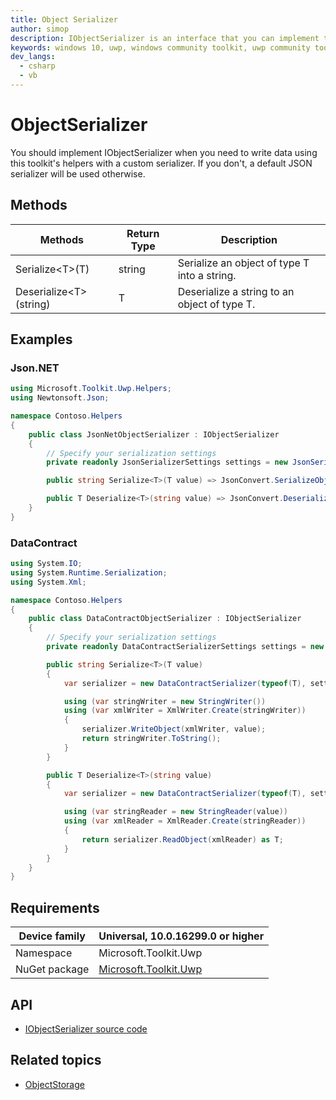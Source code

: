 ```yaml
---
title: Object Serializer
author: simop
description: IObjectSerializer is an interface that you can implement to provide a serializer of your choice to ObjectStorageHelper.
keywords: windows 10, uwp, windows community toolkit, uwp community toolkit, uwp toolkit, serialization
dev_langs:
  - csharp
  - vb
---
```


# ObjectSerializer

You should implement IObjectSerializer when you need to write data using this toolkit's helpers with a custom serializer. If you don't, a default JSON serializer will be used otherwise.

## Methods

| Methods | Return Type | Description |
|---------|-------------|-------------|
| Serialize\<T>(T)        | string | Serialize an object of type T into a string. |
| Deserialize\<T>(string) | T      | Deserialize a string to an object of type T. |

## Examples

### Json.NET

```csharp
using Microsoft.Toolkit.Uwp.Helpers;
using Newtonsoft.Json;

namespace Contoso.Helpers
{
    public class JsonNetObjectSerializer : IObjectSerializer
    {
        // Specify your serialization settings
        private readonly JsonSerializerSettings settings = new JsonSerializerSettings();

        public string Serialize<T>(T value) => JsonConvert.SerializeObject(value, typeof(T), Formatting.Indented, settings);

        public T Deserialize<T>(string value) => JsonConvert.DeserializeObject<T>(value, settings);
    }
}
```

### DataContract

```csharp
using System.IO;
using System.Runtime.Serialization;
using System.Xml;

namespace Contoso.Helpers
{
    public class DataContractObjectSerializer : IObjectSerializer
    {
        // Specify your serialization settings
        private readonly DataContractSerializerSettings settings = new DataContractSerializerSettings();

        public string Serialize<T>(T value)
        {
            var serializer = new DataContractSerializer(typeof(T), settings);

            using (var stringWriter = new StringWriter())
            using (var xmlWriter = XmlWriter.Create(stringWriter))
            {
                serializer.WriteObject(xmlWriter, value);
                return stringWriter.ToString();
            }
        }

        public T Deserialize<T>(string value)
        {
            var serializer = new DataContractSerializer(typeof(T), settings);

            using (var stringReader = new StringReader(value))
            using (var xmlReader = XmlReader.Create(stringReader))
            {
                return serializer.ReadObject(xmlReader) as T;
            }
        }
    }
}
```

## Requirements

| Device family | Universal, 10.0.16299.0 or higher |
| --- | --- |
| Namespace | Microsoft.Toolkit.Uwp |
| NuGet package | [Microsoft.Toolkit.Uwp](https://www.nuget.org/packages/Microsoft.Toolkit.Uwp/) |

## API

* [IObjectSerializer source code](https://github.com/windows-toolkit/WindowsCommunityToolkit/blob/rel/7.0.0/Microsoft.Toolkit.Uwp/Helpers/ObjectStorage/IObjectSerializer.cs)

## Related topics

* [ObjectStorage](/windows/communitytoolkit/helpers/objectstorage)
